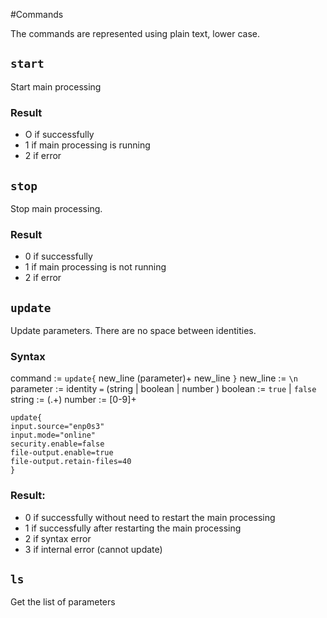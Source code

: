 
#Commands

The commands are represented using plain text, lower case.

## `start`

Start main processing

### Result

- O if successfully
- 1 if main processing is running
- 2 if error

## `stop`

Stop main processing.

### Result

- 0 if successfully
- 1 if main processing is not running
- 2 if error 


## `update`

Update parameters.
There are no space between identities.

### Syntax


command   := `update{` new_line (parameter)+ new_line `}`
new_line  := `\n`
parameter := identity `=` (string | boolean | number )
boolean   := `true` | `false`
string    := (.+)
number    := [0-9]+


```
update{
input.source="enp0s3"
input.mode="online"
security.enable=false
file-output.enable=true
file-output.retain-files=40
}
```
### Result:

- 0 if successfully without need to restart the main processing
- 1 if successfully after restarting the main processing
- 2 if syntax error
- 3 if internal error (cannot update) 


## `ls`

Get the list of parameters
